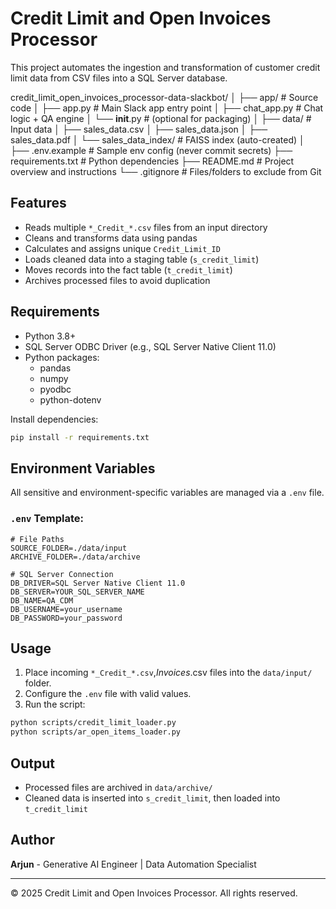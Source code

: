 # Credit Limit and Open Invoices Processor
This project automates the ingestion and transformation of customer credit limit data from CSV files into a SQL Server database.

credit_limit_open_invoices_processor-data-slackbot/
│
├── app/                         # Source code
│   ├── app.py                   # Main Slack app entry point
│   ├── chat_app.py              # Chat logic + QA engine
│   └── __init__.py              # (optional for packaging)
│
├── data/                        # Input data
│   ├── sales_data.csv
│   ├── sales_data.json
│   ├── sales_data.pdf
│   └── sales_data_index/        # FAISS index (auto-created)
│
├── .env.example                 # Sample env config (never commit secrets)
├── requirements.txt             # Python dependencies
├── README.md                    # Project overview and instructions
└── .gitignore                   # Files/folders to exclude from Git

## Features
- Reads multiple `*_Credit_*.csv` files from an input directory
- Cleans and transforms data using pandas
- Calculates and assigns unique `Credit_Limit_ID`
- Loads cleaned data into a staging table (`s_credit_limit`)
- Moves records into the fact table (`t_credit_limit`)
- Archives processed files to avoid duplication

## Requirements

- Python 3.8+
- SQL Server ODBC Driver (e.g., SQL Server Native Client 11.0)
- Python packages:
  - pandas
  - numpy
  - pyodbc
  - python-dotenv

Install dependencies:
```bash
pip install -r requirements.txt
```

## Environment Variables

All sensitive and environment-specific variables are managed via a `.env` file.

### `.env` Template:
```env
# File Paths
SOURCE_FOLDER=./data/input
ARCHIVE_FOLDER=./data/archive

# SQL Server Connection
DB_DRIVER=SQL Server Native Client 11.0
DB_SERVER=YOUR_SQL_SERVER_NAME
DB_NAME=QA_CDM
DB_USERNAME=your_username
DB_PASSWORD=your_password
```

## Usage

1. Place incoming `*_Credit_*.csv`,*_Invoices_*.csv files into the `data/input/` folder.
2. Configure the `.env` file with valid values.
3. Run the script:
```bash
python scripts/credit_limit_loader.py 
python scripts/ar_open_items_loader.py
```

## Output

- Processed files are archived in `data/archive/`
- Cleaned data is inserted into `s_credit_limit`, then loaded into `t_credit_limit`

## Author

**Arjun** - Generative AI Engineer | Data Automation Specialist

---

© 2025 Credit Limit and Open Invoices Processor. All rights reserved.
